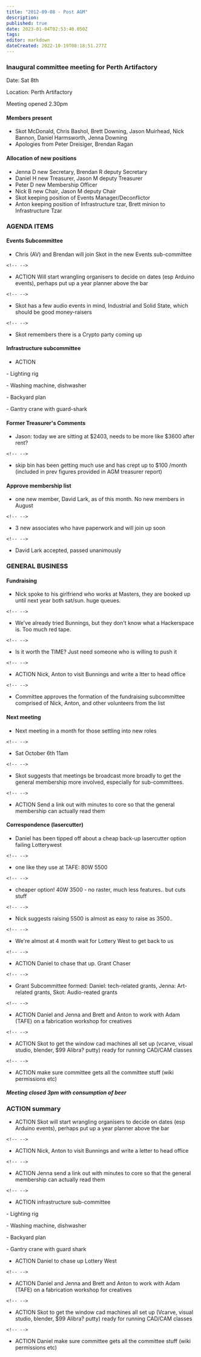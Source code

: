 ```yaml
---
title: "2012-09-08 - Post AGM"
description: 
published: true
date: 2023-01-04T02:53:40.050Z
tags: 
editor: markdown
dateCreated: 2022-10-19T08:18:51.277Z
---
```


### Inaugural committee meeting for Perth Artifactory

Date: Sat 8th

Location: Perth Artifactory

Meeting opened 2.30pm

#### Members present

-   Skot McDonald, Chris Bashol, Brett Downing, Jason Muirhead, Nick Bannon, Daniel Harmsworth, Jenna Downing
-   Apologies from Peter Dreisiger, Brendan Ragan

#### Allocation of new positions

-   Jenna D new Secretary, Brendan R deputy Secretary
-   Daniel H new Treasurer, Jason M deputy Treasurer
-   Peter D new Membership Officer
-   Nick B new Chair, Jason M deputy Chair
-   Skot keeping position of Events Manager/Deconflictor
-   Anton keeping position of Infrastructure tzar, Brett minion to Infrastructure Tzar

### AGENDA ITEMS

#### Events Subcommittee

-   Chris (AV) and Brendan will join Skot in the new Events sub-committee

```{=html}
<!-- -->
```
-   ACTION Will start wrangling organisers to decide on dates (esp Arduino events), perhaps put up a year planner above the bar

```{=html}
<!-- -->
```
-   Skot has a few audio events in mind, Industrial and Solid State, which should be good money-raisers

```{=html}
<!-- -->
```
-   Skot remembers there is a Crypto party coming up

#### Infrastructure subcommittee

-   ACTION

\- Lighting rig

\- Washing machine, dishwasher

\- Backyard plan

\- Gantry crane with guard-shark

#### Former Treasurer's Comments

-   Jason: today we are sitting at \$2403, needs to be more like \$3600 after rent?

```{=html}
<!-- -->
```
-   skip bin has been getting much use and has crept up to \$100 /month (included in prev figures provided in AGM treasurer report)

#### Approve membership list

-   one new member, David Lark, as of this month. No new members in August

```{=html}
<!-- -->
```
-   3 new associates who have paperwork and will join up soon

```{=html}
<!-- -->
```
-   David Lark accepted, passed unanimously

### GENERAL BUSINESS

#### Fundraising

-   Nick spoke to his girlfriend who works at Masters, they are booked up until next year both sat/sun. huge queues.

```{=html}
<!-- -->
```
-   We've already tried Bunnings, but they don't know what a Hackerspace is. Too much red tape.

```{=html}
<!-- -->
```
-   Is it worth the TIME? Just need someone who is willing to push it

```{=html}
<!-- -->
```
-   ACTION Nick, Anton to visit Bunnings and write a ltter to head office

```{=html}
<!-- -->
```
-   Committee approves the formation of the fundraising subcommittee comprised of Nick, Anton, and other volunteers from the list

#### Next meeting

-   Next meeting in a month for those settling into new roles

```{=html}
<!-- -->
```
-   Sat October 6th 11am

```{=html}
<!-- -->
```
-   Skot suggests that meetings be broadcast more broadly to get the general membership more involved, especially for sub-committees.

```{=html}
<!-- -->
```
-   ACTION Send a link out with minutes to core so that the general membership can actually read them

#### Correspondence (lasercutter)

-   Daniel has been tipped off about a cheap back-up lasercutter option failing Lotterywest

```{=html}
<!-- -->
```
-   one like they use at TAFE: 80W 5500

```{=html}
<!-- -->
```
-   cheaper option! 40W 3500 - no raster, much less features.. but cuts stuff

```{=html}
<!-- -->
```
-   Nick suggests raising 5500 is almost as easy to raise as 3500..

```{=html}
<!-- -->
```
-   We're almost at 4 month wait for Lottery West to get back to us

```{=html}
<!-- -->
```
-   ACTION Daniel to chase that up. Grant Chaser

```{=html}
<!-- -->
```
-   Grant Subcommittee formed: Daniel: tech-related grants, Jenna: Art-related grants, Skot: Audio-reated grants

```{=html}
<!-- -->
```
-   ACTION Daniel and Jenna and Brett and Anton to work with Adam (TAFE) on a fabrication workshop for creatives

```{=html}
<!-- -->
```
-   ACTION Skot to get the window cad machines all set up (vcarve, visual studio, blender, \$99 Alibra? putty) ready for running CAD/CAM classes

```{=html}
<!-- -->
```
-   ACTION make sure committee gets all the committee stuff (wiki permissions etc)

##### Meeting closed 3pm with consumption of beer

### ACTION summary

-   ACTION Skot will start wrangling organisers to decide on dates (esp Arduino events), perhaps put up a year planner above the bar

```{=html}
<!-- -->
```
-   ACTION Nick, Anton to visit Bunnings and write a letter to head office

```{=html}
<!-- -->
```
-   ACTION Jenna send a link out with minutes to core so that the general membership can actually read them

```{=html}
<!-- -->
```
-   ACTION infrastructure sub-committee

\- Lighting rig

\- Washing machine, dishwasher

\- Backyard plan

\- Gantry crane with guard shark

-   ACTION Daniel to chase up Lottery West

```{=html}
<!-- -->
```
-   ACTION Daniel and Jenna and Brett and Anton to work with Adam (TAFE) on a fabrication workshop for creatives

```{=html}
<!-- -->
```
-   ACTION Skot to get the window cad machines all set up (Vcarve, visual studio, blender, \$99 Alibra? putty) ready for running CAD/CAM classes

```{=html}
<!-- -->
```
-   ACTION Daniel make sure committee gets all the committee stuff (wiki permissions etc)
